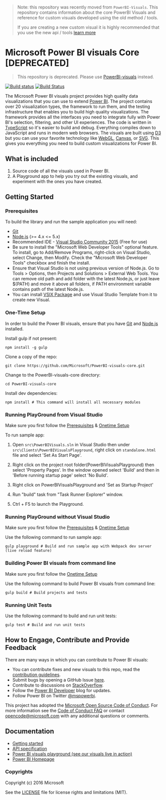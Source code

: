 > Note: this repository was recently moved from `PowerBI-Visuals`. This repository contains information about the core PowerBI Visuals and reference for custom visuals developed using the old method / tools.
>
> If you are creating a new custom visual it is highly recommended that you use the new api / tools [learn more](https://github.com/Microsoft/PowerBI-visuals)


# Microsoft Power BI visuals Core [DEPRECATED]
> This repository is deprecated. Please use [PowerBI-visuals](https://github.com/Microsoft/PowerBI-visuals) instead.

[![Build status](https://ci.appveyor.com/api/projects/status/blt89rrll3fnc4ia/branch/master?svg=true)](https://ci.appveyor.com/project/powerbi-gitbot/powerbi-visuals-core/branch/master)
[![Build Status](https://travis-ci.org/Microsoft/PowerBI-visuals-core.svg?branch=master)](https://travis-ci.org/Microsoft/PowerBI-visuals-core)

The Microsoft Power BI visuals project provides high quality data visualizations that you can use to extend [Power BI](https://powerbi.microsoft.com/).  The project contains over 20 visualization types, the framework to run them, and the testing infrastructure that enables you to build high quality visualizations.  The framework provides all the interfaces you need to integrate fully with Power BI's selection, filtering, and other UI experiences.  The code is written in [TypeScript](http://www.typescriptlang.org/) so it's easier to build and debug. Everything compiles down to JavaScript and runs in modern web browsers.  The visuals are built using [D3](http://d3js.org/) but you can use your favorite technology like [WebGL](https://en.wikipedia.org/wiki/WebGL), [Canvas](https://en.wikipedia.org/wiki/Canvas_element), or [SVG](https://en.wikipedia.org/wiki/Scalable_Vector_Graphics). This gives you everything you need to build custom visualizations for Power BI.

## What is included

1. Source code of all the visuals used in Power BI.
2. A Playground app to help you try out the existing visuals, and experiment with the ones you have created.

## Getting Started

### Prerequisites

To build the library and run the sample application you will need:

- [Git](http://git-scm.com/book/en/v2/Getting-Started-Installing-Git#Installing-on-Windows)
- [Node.js](https://nodejs.org/en/download) (>= 4.x <= 5.x)
- Recommended IDE - [Visual Studio Community 2015](https://www.visualstudio.com/vs-2015-product-editions?wt.mc_id=github_microsoft_powerbi-visuals) (Free for use)
 -  Be sure to install the "Microsoft Web Developer Tools" optional feature. To install, go to Add/Remove Programs, right-click on Visual Studio, select Change, then Modify. Check the "Microsoft Web Developer Tools" checkbox and finish the install.
 -  Ensure that Visual Studio is not using previous version of Node.js. Go to Tools > Options, then Projects and Solutions > External Web Tools. You can remove old path and add folder with the latest Node.js, or just leave $(PATH) and move it above all folders, if PATH environment variable contains path of the latest Node.js.
 -  You can install [VSIX Package](https://github.com/Microsoft/PowerBI-visuals-core/blob/master/tools/VSIXExtensions/VisualTemplate.vsix?raw=true) and use Visual Studio Template from it to create new Visual.

### One-Time Setup
In order to build the Power BI visuals, ensure that you have [Git](http://git-scm.com/book/en/v2/Getting-Started-Installing-Git#Installing-on-Windows) and [Node.js](https://nodejs.org/en/download) installed.

Install gulp if not present:

```
npm install -g gulp
```

Clone a copy of the repo:

```
git clone https://github.com/Microsoft/PowerBI-visuals-core.git
```

Change to the PowerBI-visuals-core directory:

```
cd PowerBI-visuals-core
```

Install dev dependencies:

```
npm install # This command will install all necessary modules
```

### Running PlayGround from Visual Studio

Make sure you first follow the [Prerequisites](https://github.com/Microsoft/PowerBI-visuals-core#prerequisites) & [Onetime Setup](https://github.com/Microsoft/PowerBI-visuals-core#one-time-setup)

To run sample app:

1. Open `src\PowerBIVisuals.sln` in Visual Studio then under `src\Clients\PowerBIVisualsPlayground`, right click on `standalone.html` file and select 'Set As Start Page'.

2. Right click on the project root folder(PowerBIVisualsPlayground) then select 'Property Pages'. In the window opened select 'Build' and then in 'Before running startup page' select 'No Build'.

3. Right click on PowerBIVisualsPlayground and 'Set as Startup Project'

4. Run "build" task from "Task Runner Explorer" window.

5. Ctrl + F5 to launch the Playground.
 
### Running PlayGround without Visual Studio

Make sure you first follow the [Prerequisites](https://github.com/Microsoft/PowerBI-visuals-core#prerequisites) & [Onetime Setup](https://github.com/Microsoft/PowerBI-visuals-core#one-time-setup)

Use the following command to run sample app:

```
gulp playground # Build and run sample app with Webpack dev server (live reload feature)
```

### Building Power BI visuals from command line

Make sure you first follow the [Onetime Setup](https://github.com/Microsoft/PowerBI-visuals-core#one-time-setup)

Use the following command to build Power BI visuals from command line:

```
gulp build # Build projects and tests
```

### Running Unit Tests

Use the following command to build and run unit tests:
```
gulp test # Build and run unit tests
```

## How to Engage, Contribute and Provide Feedback

There are many ways in which you can contribute to Power BI visuals:
* You can contribute fixes and new visuals to this repo, read the [contribution guidelines](https://github.com/Microsoft/PowerBI-visuals-core/blob/master/CONTRIBUTING.md).
* Submit bugs by opening a GitHub Issue [here](https://github.com/Microsoft/PowerBI-visuals-core/issues).
* Contribute to discussions on [StackOverflow](http://stackoverflow.com/questions/tagged/powerbidev).
* Follow the [Power BI Developer](http://blogs.msdn.com/powerbidev) blog for updates.
* Follow Power BI on Twitter [@mspowerbi](http://twitter.com/mspowerbi).

This project has adopted the [Microsoft Open Source Code of Conduct](https://opensource.microsoft.com/codeofconduct/). For more information see the [Code of Conduct FAQ](https://opensource.microsoft.com/codeofconduct/faq/) or contact [opencode@microsoft.com](mailto:opencode@microsoft.com) with any additional questions or comments.

## Documentation

*  [Getting started](https://github.com/Microsoft/PowerBI-visuals-core/wiki)
*  [API specification](http://microsoft.github.io/PowerBI-visuals-core/interfaces/powerbi.ivisual.html)
*  [Power BI visuals playground (see our visuals live in action)](http://microsoft.github.io/PowerBI-visuals-core/playground/index.html)
*  [Power BI Homepage](https://powerbi.microsoft.com/)


### Copyrights

Copyright (c) 2016 Microsoft

See the [LICENSE](/LICENSE) file for license rights and limitations (MIT).
